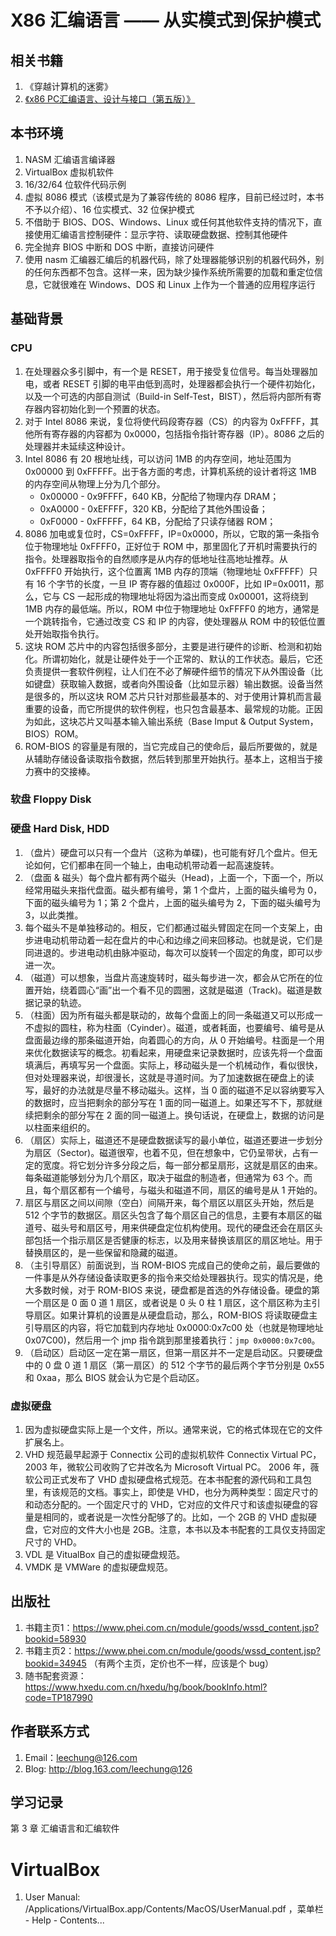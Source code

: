 # X86 汇编语言 —— 从实模式到保护模式
## 相关书籍
1. 《穿越计算机的迷雾》
2. [《x86 PC汇编语言、设计与接口（第五版）》](https://www.phei.com.cn/module/goods/wssd_content.jsp?bookid=21715)

## 本书环境
1. NASM 汇编语言编译器
2. VirtualBox 虚拟机软件
3. 16/32/64 位软件代码示例
4. 虚拟 8086 模式（该模式是为了兼容传统的 8086 程序，目前已经过时，本书不予以介绍）、16 位实模式、32 位保护模式
5. 不借助于 BIOS、DOS、Windows、Linux 或任何其他软件支持的情况下，直接使用汇编语言控制硬件：显示字符、读取硬盘数据、控制其他硬件
6. 完全抛弃 BIOS 中断和 DOS 中断，直接访问硬件
7. 使用 nasm 汇编器汇编后的机器代码，除了处理器能够识别的机器代码外，别的任何东西都不包含。这样一来，因为缺少操作系统所需要的加载和重定位信息，它就很难在 Windows、DOS 和 Linux 上作为一个普通的应用程序运行

## 基础背景
### CPU
1. 在处理器众多引脚中，有一个是 RESET，用于接受复位信号。每当处理器加电，或者 RESET 引脚的电平由低到高时，处理器都会执行一个硬件初始化，以及一个可选的内部自测试（Build-in Self-Test，BIST），然后将内部所有寄存器内容初始化到一个预置的状态。
2. 对于 Intel 8086 来说，复位将使代码段寄存器（CS）的内容为 0xFFFF，其他所有寄存器的内容都为 0x0000，包括指令指针寄存器（IP）。8086 之后的处理器并未延续这种设计。
3. Intel 8086 有 20 根地址线，可以访问 1MB 的内存空间，地址范围为 0x00000 到 0xFFFFF。出于各方面的考虑，计算机系统的设计者将这 1MB 的内存空间从物理上分为几个部分。
    - 0x00000 - 0x9FFFF，640 KB，分配给了物理内存 DRAM；
    - 0xA0000 - 0xEFFFF，320 KB，分配给了其他外围设备；
    - 0xF0000 - 0xFFFFF，64 KB，分配给了只读存储器 ROM；
4. 8086 加电或复位时，CS=0xFFFF，IP=0x0000，所以，它取的第一条指令位于物理地址 0xFFFF0，正好位于 ROM 中，那里固化了开机时需要执行的指令。处理器取指令的自然顺序是从内存的低地址往高地址推荐。从 0xFFFF0 开始执行，这个位置离 1MB 内存的顶端（物理地址 0xFFFFF）只有 16 个字节的长度，一旦 IP 寄存器的值超过 0x000F，比如 IP=0x0011，那么，它与 CS 一起形成的物理地址将因为溢出而变成 0x00001，这将绕到 1MB 内存的最低端。所以，ROM 中位于物理地址 0xFFFF0 的地方，通常是一个跳转指令，它通过改变 CS 和 IP 的内容，使处理器从 ROM 中的较低位置处开始取指令执行。
5. 这块 ROM 芯片中的内容包括很多部分，主要是进行硬件的诊断、检测和初始化。所谓初始化，就是让硬件处于一个正常的、默认的工作状态。最后，它还负责提供一套软件例程，让人们在不必了解硬件细节的情况下从外围设备（比如键盘）获取输入数据，或者向外围设备（比如显示器）输出数据。设备当然是很多的，所以这块 ROM 芯片只针对那些最基本的、对于使用计算机而言最重要的设备，而它所提供的软件例程，也只包含最基本、最常规的功能。正因为如此，这块芯片又叫基本输入输出系统（Base Imput & Output System，BIOS）ROM。
6. ROM-BIOS 的容量是有限的，当它完成自己的使命后，最后所要做的，就是从辅助存储设备读取指令数据，然后转到那里开始执行。基本上，这相当于接力赛中的交接棒。

### 软盘 Floppy Disk
### 硬盘 Hard Disk, HDD
1. （盘片）硬盘可以只有一个盘片（这称为单碟)，也可能有好几个盘片。但无论如何，它们都串在同一个轴上，由电动机带动着一起高速旋转。
2. （盘面 & 磁头）每个盘片都有两个磁头（Head)，上面一个，下面一个，所以经常用磁头来指代盘面。磁头都有编号，第 1 个盘片，上面的磁头编号为 0，下面的磁头编号为 1；第 2 个盘片，上面的磁头编号为 2，下面的磁头编号为 3，以此类推。
3. 每个磁头不是单独移动的。相反，它们都通过磁头臂固定在同一个支架上，由步进电动机带动着一起在盘片的中心和边缘之间来回移动。也就是说，它们是同进退的。步进电动机由脉冲驱动，每次可以旋转一个固定的角度，即可以步进一次。
4. （磁道）可以想象，当盘片高速旋转时，磁头每步进一次，都会从它所在的位置开始，绕着圆心“画”出一个看不见的圆圈，这就是磁道（Track)。磁道是数据记录的轨迹。
5. （柱面）因为所有磁头都是联动的，故每个盘面上的同一条磁道又可以形成一不虚拟的圆柱，称为柱面（Cyinder）。磁道，或者耗面，也要编号、编号是从盘面最边缘的那条磁道开始，向着圆心的方向，从 0 开始编号。柱面是一个用来优化数据读写的概念。初看起来，用硬盘来记录数据时，应该先将一个盘面填满后，再填写另一个盘面。实际上，移动磁头是一个机械动作，看似很快，但对处理器来说，却很漫长，这就是寻道时间。为了加速数据在硬盘上的读写，最好的办法就是尽量不移动磁头。这样，当 0 面的磁道不足以容纳要写入的数据时，应当把剩余的部分写在 1 面的同一磁道上。如果还写不下，那就继续把剩余的部分写在 2 面的同一磁道上。换句话说，在硬盘上，数据的访问是以柱面来组织的。
6. （扇区）实际上，磁道还不是硬盘数据读写的最小单位，磁道还要进一步划分为扇区（Sector)。磁道很窄，也着不见，但在想象中，它仍呈带状，占有一定的宽度。将它划分许多分段之后，每一部分都呈扇形，这就是扇区的由来。每条磁道能够划分为几个扇区，取决于磁盘的制造者，但通常为 63 个。而且，每个扇区都有一个编号，与磁头和磁道不同，扇区的编号是从 1 开始的。
7. 扇区与扇区之间以间隙（空白）间隔开来，每个扇区以扇区头开始，然后是 512 个字节的数据区。扇区头包含了每个扇区自己的信息，主要有本扇区的磁道号、磁头号和扇区号，用来供硬盘定位机构使用。现代的硬盘还会在扇区头部包括一个指示扇区是否健康的标志，以及用来替换该扇区的扇区地址。用于替换扇区的，是一些保留和隐藏的磁道。
8. （主引导扇区）前面说到，当 ROM-BIOS 完成自己的使命之前，最后要做的一件事是从外存储设备读取更多的指令来交给处理器执行。现实的情况是，绝大多数时候，对于 ROM-BIOS 来说，硬盘都是首选的外存储设备。硬盘的第一个扇区是 0 面 0 道 1 扇区，或者说是 0 头 0 柱 1 扇区，这个扇区称为主引导扇区。如果计算机的设置是从硬盘启动，那么，ROM-BIOS 将读取硬盘主引导扇区的内容，将它加载到内存地址 0x0000:0x7c00 处（也就是物理地址 0x07C00)，然后用一个 jmp 指令跳到那里接着执行：`jmp 0x0000:0x7c00`。
9. （启动区）启动区一定在第一扇区，但第一扇区并不一定是启动区。只要硬盘中的 0 盘 0 道 1 扇区（第一扇区）的 512 个字节的最后两个字节分别是 0x55 和 0xaa，那么 BIOS 就会认为它是个启动区。

### 虚拟硬盘
1. 因为虚拟硬盘实际上是一个文件，所以。通常来说，它的格式体现在它的文件扩展名上。
2. VHD 规范最早起源于 Connectix 公司的虚拟机软件 Connectix Virtual PC， 2003 年，微软公司收购了它并改名为 Microsoft Virtual PC。 2006 年，薇软公司正式发布了 VHD 虚拟硬盘格式规范。在本书配套的源代码和工具包里，有该规范的文档。事实上，即使是 VHD，也分为两种类型：固定尺寸的和动态分配的。一个固定尺寸的 VHD，它对应的文件尺寸和该虚拟硬盘的容量是相同的，或者说是一次性分配够了的。比如，一个 2GB 的 VHD 虚拟硬盘，它对应的文件大小也是 2GB。注意，本书以及本书配套的工具仅支持固定尺寸的 VHD。
3. VDL 是 VitualBox 自己的虚拟硬盘规范。
4. VMDK 是 VMWare 的虚拟硬盘规范。

## 出版社
1. 书籍主页1：https://www.phei.com.cn/module/goods/wssd_content.jsp?bookid=58930
2. 书籍主页2：https://www.phei.com.cn/module/goods/wssd_content.jsp?bookid=34945 （有两个主页，定价也不一样，应该是个 bug）
3. 随书配套资源：https://www.hxedu.com.cn/hxedu/hg/book/bookInfo.html?code=TP187990

## 作者联系方式
1. Email：leechung@126.com
2. Blog: http://blog.163.com/leechung@126


## 学习记录
第 3 章 汇编语言和汇编软件

# VirtualBox 
1. User Manual: /Applications/VirtualBox.app/Contents/MacOS/UserManual.pdf ，菜单栏 - Help - Contents...
